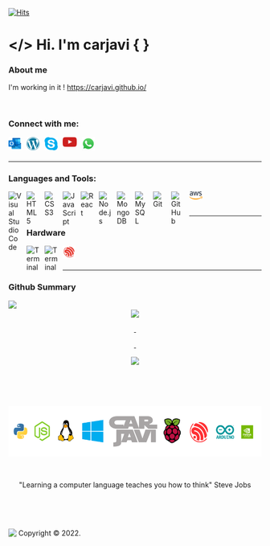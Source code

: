 <!-- Counter Visits:START -->

[![Hits](https://hits.seeyoufarm.com/api/count/incr/badge.svg?url=https%3A%2F%2Fgithub.com%2Fcarjavi%2Fhit-counter&count_bg=%2379C83D&title_bg=%23555555&icon=github.svg&icon_color=%23E7E7E7&title=Visitors%3A+Today%2FTotal&edge_flat=false)](https://hits.seeyoufarm.com)

<!-- Counter Visits:END -->

# </> Hi. I'm carjavi { }

### About me
I'm working in it !
https://carjavi.github.io/

<br>

<!-- LINK my redes ooooooooooooooooooooooooojjjjjjjjjjjjooooooooooo -->
### Connect with me:

<img  align="left" alt="" width="26px" style="padding-right:10px;" src="https://raw.githubusercontent.com/carjavi/carjavi/master/img/outlook.svg"/> 

<img  align="left" alt="" width="26px" style="padding-right:10px;" src="https://raw.githubusercontent.com/carjavi/carjavi/master/img/wordpress.svg"/> 

<img  align="left" alt="" width="26px" style="padding-right:10px;" src="https://cdn.jsdelivr.net/gh/devicons/devicon/icons/linkedin/linkedin-original.svg"/> 

<img  align="left" alt="" width="26px" style="padding-right:10px;" src="https://raw.githubusercontent.com/carjavi/carjavi/master/img/skype-icon.svg"/> 

<img  align="left" alt="" width="28px" style="padding-right:10px;" src="./img/cdnlogo.com_youtube-icon.svg"/> 

<img  align="left" alt="" width="26px" style="padding-right:10px;" src="./img/cdnlogo.com_whatsapp-icon.svg"/> 
     
<br>

<br>


---
### Languages and Tools: <!-- faltan los de autodesk ++++++++++++++++++++++-->

<img align="left" alt="Visual Studio Code" width="26px" src="https://cdn.jsdelivr.net/gh/devicons/devicon/icons/vscode/vscode-original.svg" style="padding-right:10px;" />
<img align="left" alt="HTML5" width="26px" src="https://cdn.jsdelivr.net/gh/devicons/devicon/icons/html5/html5-original.svg" style="padding-right:10px;" />
<img align="left" alt="CSS3" width="26px" src="https://cdn.jsdelivr.net/gh/devicons/devicon/icons/css3/css3-original.svg" style="padding-right:10px;" />
<img align="left" alt="JavaScript" width="26px" src="https://cdn.jsdelivr.net/gh/devicons/devicon/icons/javascript/javascript-original.svg" style="padding-right:10px;" />
<img align="left" alt="React" width="26px" src="https://cdn.jsdelivr.net/gh/devicons/devicon/icons/react/react-original.svg" style="padding-right:10px;" />
<img align="left" alt="Node.js" width="26px" src="https://cdn.jsdelivr.net/gh/devicons/devicon/icons/nodejs/nodejs-original.svg" style="padding-right:10px;" />
<img align="left" alt="MongoDB" width="26px" src="https://cdn.jsdelivr.net/gh/devicons/devicon/icons/mongodb/mongodb-original.svg" style="padding-right:10px;" />
<img align="left" alt="MySQL" width="26px" src="https://cdn.jsdelivr.net/gh/devicons/devicon/icons/mysql/mysql-original.svg" style="padding-right:10px;" />
<img align="left" alt="Git" width="26px" src="https://cdn.jsdelivr.net/gh/devicons/devicon/icons/git/git-original.svg" style="padding-right:10px;" />
<img align="left" alt="GitHub" width="26px" src="https://user-images.githubusercontent.com/3369400/139448065-39a229ba-4b06-434b-bc67-616e2ed80c8f.png" style="padding-right:10px;" />

<img align="left" alt="" width="26px" src="https://cdn.jsdelivr.net/gh/devicons/devicon/icons/python/python-original.svg"  style="padding-right:10px;"/>

<img align="left" alt="Terminal" width="26px" src="./img/aws2.svg" style="padding-right:10px;" />

<img align="left" alt="" width="26px" style="padding-right:10px;" src="https://cdn.jsdelivr.net/gh/devicons/devicon/icons/azure/azure-original.svg" />

<img align="left" alt="" width="26px" style="padding-right:10px;" src="https://cdn.jsdelivr.net/gh/devicons/devicon/icons/googlecloud/googlecloud-original.svg" />
          
<img align="left" alt="" width="26px" style="padding-right:10px;" src="https://cdn.jsdelivr.net/gh/devicons/devicon/icons/bootstrap/bootstrap-original.svg" />
<img align="left" alt="" width="26px" style="padding-right:10px;" src="https://cdn.jsdelivr.net/gh/devicons/devicon/icons/docker/docker-original.svg" />
<img align="left" alt="" width="26px" style="padding-right:10px;" src="https://cdn.jsdelivr.net/gh/devicons/devicon/icons/sqlite/sqlite-original.svg" />
<img align="left" alt="" width="26px" style="padding-right:10px;" src="https://cdn.jsdelivr.net/gh/devicons/devicon/icons/bash/bash-original.svg" />
          
          
<br>

<br>


---
### Hardware

<img align="left" alt="Terminal" width="26px" src="https://cdn.jsdelivr.net/gh/devicons/devicon/icons/raspberrypi/raspberrypi-original.svg" style="padding-right:10px;" />

<img align="left" alt="Terminal" width="26px" style="padding-right:10px;" src="https://cdn.jsdelivr.net/gh/devicons/devicon/icons/arduino/arduino-original-wordmark.svg" />


<img  align="left" alt="" width="26px" style="padding-right:10px;" src="./img/espressif.svg"/> 

<br>

<br>
     
          
---    
 
### Github Summary   

<!-- Top Languages & GitHub Readme Stats:START -->

<div class="row" align="center">
  <div class="column" width="50%" >
    <a href="https://github.com/carjavi/github-readme-stats">
      <img width="45%" align="left" src="https://github-readme-stats.vercel.app/api/top-langs/?username=carjavi&layout=compact" 
    </a>
  </div>
  <div class="column" width="50%" >
    <a href="https://github.com/carjavi/github-readme-stats">
      <img width="45%" align="center" src="https://github-readme-stats.vercel.app/api?username=carjavi&show_icons=true&hide_border=false&title_color=4D92F0&icon_color=ff652f&bg_color=ffffff&text_color=09131B&border_color=EBE8E7"    
    </a>
 </div>
</div>

<div class="row" align="center">
  <p>&nbsp;</p>
  <p>&nbsp; </p>
</div>

<div class="row" align="center">
  <div class="column" width="50%">
     <img align="center" src="https://github-readme-streak-stats.herokuapp.com/?user=carjavi"/>
  </div>
</div>
<!-- Top Languages & GitHub Readme Stats:END -->

<br>

<!-- carjavi.github.io](https://carjavi.github.io/) -->


<br>

<br>

<br>

<p align="center">
    <a href="https://instintodigital.net/" target="_blank"><img src="https://raw.githubusercontent.com/carjavi/carjavi/master/img/developer.png" height="100" alt="www.instintodigital.net"></a>
</p>
<br>
<p align="center">"Learning a computer language teaches you how to think" Steve Jobs </p>

<br>

<br>

<br>

<div>
  <p>
    <img  align="top" width="20" src="https://user-images.githubusercontent.com/3369400/139448065-39a229ba-4b06-434b-bc67-616e2ed80c8f.png"/>&nbsp;Copyright &copy; 2022. <br>
  </p>
</div>